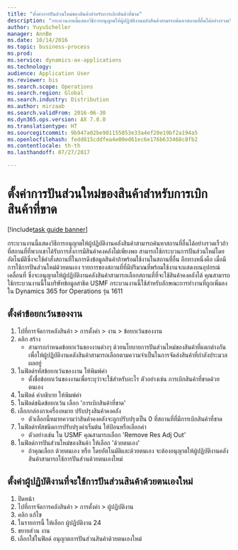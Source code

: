 ```yaml
--- 
title: "ตั้งค่าการปันส่วนใหม่ของสินค้าสำหรับการเบิกสินค้าที่ขาด"
description: "กระบวนงานนี้แสดงวิธีการอนุญาตให้ผู้ปฏิบัติงานคลังสินค้าสามารถค้นหาสถานที่อื่นได้อย่างรวดเร็วถ้าที่สถานที่ที่พวกเขาได้รับการสั่งการมีสินค้าคงคลังไม่เพียงพอ "
author: YuyuScheller
manager: AnnBe
ms.date: 10/14/2016
ms.topic: business-process
ms.prod: 
ms.service: dynamics-ax-applications
ms.technology: 
audience: Application User
ms.reviewer: bis
ms.search.scope: Operations
ms.search.region: Global
ms.search.industry: Distribution
ms.author: mirzaab
ms.search.validFrom: 2016-06-30
ms.dyn365.ops.version: AX 7.0.0
ms.translationtype: HT
ms.sourcegitcommit: 9b947a02be981155053e33a4ef20e19bf2a194a5
ms.openlocfilehash: fedd815cddfea4e00ed61ec6e176b633468c8fb2
ms.contentlocale: th-th
ms.lasthandoff: 07/27/2017

---
```

# <a name="set-up-short-picking-item-reallocation"></a>ตั้งค่าการปันส่วนใหม่ของสินค้าสำหรับการเบิกสินค้าที่ขาด

[!include[task guide banner](../../includes/task-guide-banner.md)]

กระบวนงานนี้แสดงวิธีการอนุญาตให้ผู้ปฏิบัติงานคลังสินค้าสามารถค้นหาสถานที่อื่นได้อย่างรวดเร็วถ้าที่สถานที่ที่พวกเขาได้รับการสั่งการมีสินค้าคงคลังไม่เพียงพอ  สามารถใช้กระบวนการปันส่วนใหม่โดยอัตโนมัติซึ่งจะใช้คำสั่งสถานที่ในการดึงข้อมูลสินค้าถ้าพร้อมใช้งานในสถานที่อื่น อีกทางหนึ่งคือ เมื่อมีการใช้การปันส่วนใหม่ด้วยตนเอง รายการของสถานที่ที่มีปริมาณที่พร้อมใช้งานจะแสดงบนอุปกรณ์เคลื่อนที่ ซึ่งจะอนุญาตให้ผู้ปฏิบัติงานคลังสินค้าสามารถเลือกสถานที่ที่จะใช้สินค้าคงคลังได้ คุณสามารถใช้กระบวนงานนี้ในบริษัทข้อมูลสาธิต USMF กระบวนงานนี้ใช้สำหรับลักษณะการทำงานที่ถูกเพิ่มลงใน Dynamics 365 for Operations รุ่น 1611


## <a name="set-up-work-exceptions"></a>ตั้งค่าข้อยกเว้นของงาน
1. ไปที่การจัดการคลังสินค้า > การตั้งค่า > งาน > ข้อยกเว้นของงาน
2. คลิก สร้าง
    * สามารถกำหนดข้อยกเว้นของงานต่างๆ ด้วยนโยบายการปันส่วนใหม่ของสินค้าที่แตกต่างกันเพื่อให้ผู้ปฏิบัติงานคลังสินค้าสามารถเลือกตามความจำเป็นในการจัดส่งสินค้าที่กำลังประมวลผลอยู่  
3. ในฟิลด์รหัสข้อยกเว้นของงาน ให้พิมพ์ค่า
    * ตั้งชื่อข้อยกเว้นของงานเพื่อระบุว่าจะใช้สำหรับอะไร  ตัวอย่างเช่น การเบิกสินค้าที่ขาดด้วยตนเอง  
4. ในฟิลด์ คำอธิบาย ให้พิมพ์ค่า
5. ในฟิลด์ชนิดข้อยกเว้น เลือก 'การเบิกสินค้าที่ขาด'
6. เลือกกล่องกาเครื่องหมาย ปรับปรุงสินค้าคงคลัง
    * ตัวเลือกนี้หมายความว่าสินค้าคงคลังจะถูกปรับปรุงเป็น 0 ที่สถานที่ที่มีการเบิกสินค้าที่ขาด  
7. ในฟิลด์รหัสชนิดการปรับปรุงค่าเริ่มต้น ให้ป้อนหรือเลือกค่า
    * ตัวอย่างเช่น ใน USMF คุณสามารถเลือก 'Remove Res Adj Out'  
8. ในฟิลด์การปันส่วนใหม่ของสินค้า ให้เลือก 'ด้วยตนเอง'
    * ถ้าคุณเลือก ด้วยตนเอง หรือ โดยอัตโนมัติและด้วยตนเอง จะต้องอนุญาตให้ผู้ปฏิบัติงานคลังสินค้าสามารถใช้การปันส่วนด้วยตนเองใหม่  

## <a name="set-up-a-worker-to-use-manual-item-reallocation"></a>ตั้งค่าผู้ปฏิบัติงานที่จะใช้การปันส่วนสินค้าด้วยตนเองใหม่
1. ปิดหน้า
2.  ไปที่การจัดการคลังสินค้า > การตั้งค่า > ผู้ปฏิบัติงาน
3. คลิก แก้ไข
4. ในรายการนี้ ให้เลือก ผู้ปฏิบัติงาน 24
5. ขยายส่วน งาน
6. เลือกใช่ในฟิลด์ อนุญาตการปันส่วนสินค้าด้วยตนเองใหม่


